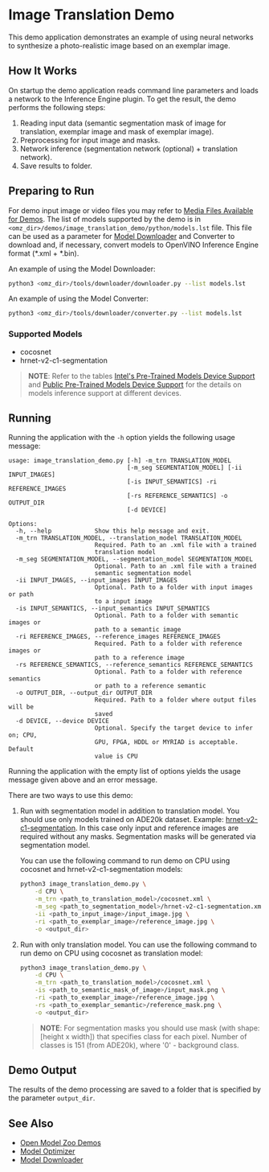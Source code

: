 # Image Translation Demo

This demo application demonstrates an example of using neural networks to synthesize a photo-realistic image based on an exemplar image.

## How It Works

On startup the demo application reads command line parameters and loads a network to the Inference Engine plugin. To get the result, the demo performs the following steps:

1. Reading input data (semantic segmentation mask of image for translation, exemplar image and mask of exemplar image).
2. Preprocessing for input image and masks.
3. Network inference (segmentation network (optional) + translation network).
4. Save results to folder.

## Preparing to Run

For demo input image or video files you may refer to [Media Files Available for Demos](../../README.md#Media-Files-Available-for-Demos).
The list of models supported by the demo is in `<omz_dir>/demos/image_translation_demo/python/models.lst` file.
This file can be used as a parameter for [Model Downloader](../../../tools/downloader/README.md) and Converter to download and, if necessary, convert models to OpenVINO Inference Engine format (\*.xml + \*.bin).

An example of using the Model Downloader:

```sh
python3 <omz_dir>/tools/downloader/downloader.py --list models.lst
```

An example of using the Model Converter:

```sh
python3 <omz_dir>/tools/downloader/converter.py --list models.lst
```

### Supported Models

* cocosnet
* hrnet-v2-c1-segmentation

> **NOTE**: Refer to the tables [Intel's Pre-Trained Models Device Support](../../../models/intel/device_support.md) and [Public Pre-Trained Models Device Support](../../../models/public/device_support.md) for the details on models inference support at different devices.

## Running

Running the application with the `-h` option yields the following usage message:

```
usage: image_translation_demo.py [-h] -m_trn TRANSLATION_MODEL
                                 [-m_seg SEGMENTATION_MODEL] [-ii INPUT_IMAGES]
                                 [-is INPUT_SEMANTICS] -ri REFERENCE_IMAGES
                                 [-rs REFERENCE_SEMANTICS] -o OUTPUT_DIR
                                 [-d DEVICE]

Options:
  -h, --help            Show this help message and exit.
  -m_trn TRANSLATION_MODEL, --translation_model TRANSLATION_MODEL
                        Required. Path to an .xml file with a trained
                        translation model
  -m_seg SEGMENTATION_MODEL, --segmentation_model SEGMENTATION_MODEL
                        Optional. Path to an .xml file with a trained
                        semantic segmentation model
  -ii INPUT_IMAGES, --input_images INPUT_IMAGES
                        Optional. Path to a folder with input images or path
                        to a input image
  -is INPUT_SEMANTICS, --input_semantics INPUT_SEMANTICS
                        Optional. Path to a folder with semantic images or
                        path to a semantic image
  -ri REFERENCE_IMAGES, --reference_images REFERENCE_IMAGES
                        Required. Path to a folder with reference images or
                        path to a reference image
  -rs REFERENCE_SEMANTICS, --reference_semantics REFERENCE_SEMANTICS
                        Optional. Path to a folder with reference semantics
                        or path to a reference semantic
  -o OUTPUT_DIR, --output_dir OUTPUT_DIR
                        Required. Path to a folder where output files will be
                        saved
  -d DEVICE, --device DEVICE
                        Optional. Specify the target device to infer on; CPU,
                        GPU, FPGA, HDDL or MYRIAD is acceptable. Default
                        value is CPU
```

Running the application with the empty list of options yields the usage message given above and an error message.

There are two ways to use this demo:

1. Run with segmentation model in addition to translation model. You should use only models trained on ADE20k dataset. Example: [hrnet-v2-c1-segmentation](../../../models/public/hrnet-v2-c1-segmentation/README.md).
   In this case only input and reference images are required without any masks. Segmentation masks will be generated via segmentation model.

   You can use the following command to run demo on CPU using cocosnet and hrnet-v2-c1-segmentation models:

   ```sh
   python3 image_translation_demo.py \
       -d CPU \
       -m_trn <path_to_translation_model>/cocosnet.xml \
       -m_seg <path_to_segmentation_model>/hrnet-v2-c1-segmentation.xml \
       -ii <path_to_input_image>/input_image.jpg \
       -ri <path_to_exemplar_image>/reference_image.jpg \
       -o <output_dir>
   ```

2. Run with only translation model.
   You can use the following command to run demo on CPU using cocosnet as translation model:

   ```sh
   python3 image_translation_demo.py \
       -d CPU \
       -m_trn <path_to_translation_model>/cocosnet.xml \
       -is <path_to_semantic_mask_of_image>/input_mask.png \
       -ri <path_to_exemplar_image>/reference_image.jpg \
       -rs <path_to_exemplar_semantic>/reference_mask.png \
       -o <output_dir>
   ```

   > **NOTE**: For segmentation masks you should use mask (with shape: [height x width]) that specifies class for each pixel. Number of classes is 151 (from ADE20k), where '0' - background class.

## Demo Output

The results of the demo processing are saved to a folder that is specified by the parameter `output_dir`.

## See Also

* [Open Model Zoo Demos](../../README.md)
* [Model Optimizer](https://docs.openvinotoolkit.org/latest/_docs_MO_DG_Deep_Learning_Model_Optimizer_DevGuide.html)
* [Model Downloader](../../../tools/downloader/README.md)
